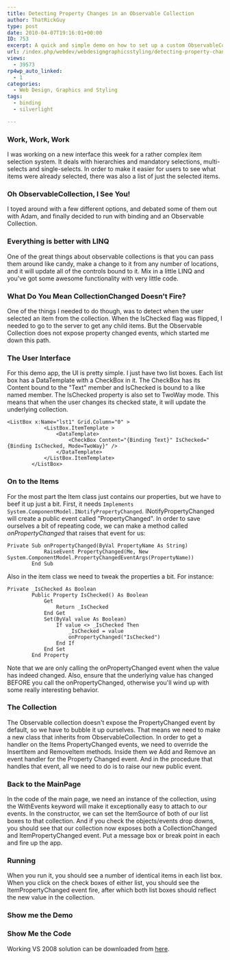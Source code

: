 ```yaml
---
title: Detecting Property Changes in an Observable Collection
author: ThatRickGuy
type: post
date: 2010-04-07T19:16:01+00:00
ID: 753
excerpt: A quick and simple demo on how to set up a custom ObservableCollection to raise PropertyChanged events from the items it contains.
url: /index.php/webdev/webdesigngraphicsstyling/detecting-property-changes-in-an-observa/
views:
  - 39573
rp4wp_auto_linked:
  - 1
categories:
  - Web Design, Graphics and Styling
tags:
  - binding
  - silverlight

---
```

### Work, Work, Work

I was working on a new interface this week for a rather complex item selection system. It deals with hierarchies and mandatory selections, multi-selects and single-selects. In order to make it easier for users to see what items were already selected, there was also a list of just the selected items.

### Oh ObservableCollection, I See You!

I toyed around with a few different options, and debated some of them out with Adam, and finally decided to run with binding and an Observable Collection.

### Everything is better with LINQ

One of the great things about observable collections is that you can pass them around like candy, make a change to it from any number of locations, and it will update all of the controls bound to it. Mix in a little LINQ and you've got some awesome functionality with very little code.

### What Do You Mean CollectionChanged Doesn't Fire?

One of the things I needed to do though, was to detect when the user selected an item from the collection. When the IsChecked flag was flipped, I needed to go to the server to get any child items. But the Observable Collection does not expose property changed events, which started me down this path. 

### The User Interface

For this demo app, the UI is pretty simple. I just have two list boxes. Each list box has a DataTemplate with a CheckBox in it. The CheckBox has its Content bound to the "Text" member and IsChecked is bound to a like named member. The IsChecked property is also set to TwoWay mode. This means that when the user changes its checked state, it will update the underlying collection.

```XAML
<ListBox x:Name="lst1" Grid.Column="0" >
            <ListBox.ItemTemplate >
                <DataTemplate>
                    <CheckBox Content="{Binding Text}" IsChecked="{Binding IsChecked, Mode=TwoWay}" />
                </DataTemplate>
            </ListBox.ItemTemplate>
        </ListBox>
```

### On to the Items

For the most part the Item class just contains our properties, but we have to beef it up just a bit. First, it needs <code class="codespan">Implements System.ComponentModel.INotifyPropertyChanged</code>. INotifyPropertyChanged will create a public event called "PropertyChanged". In order to save ourselves a bit of repeating code, we can make a method called _onPropertyChanged_ that raises that event for us:

```VB.Net
Private Sub onPropertyChanged(ByVal PropertyName As String)
            RaiseEvent PropertyChanged(Me, New System.ComponentModel.PropertyChangedEventArgs(PropertyName))
        End Sub
```

Also in the item class we need to tweak the properties a bit. For instance:

```VB.Net
Private _IsChecked As Boolean
        Public Property IsChecked() As Boolean
            Get
                Return _IsChecked
            End Get
            Set(ByVal value As Boolean)
                If value <> _IsChecked Then
                    _IsChecked = value
                    onPropertyChanged("IsChecked")
                End If
            End Set
        End Property
```

Note that we are only calling the onPropertyChanged event when the value has indeed changed. Also, ensure that the underlying value has changed BEFORE you call the onPropertyChanged, otherwise you'll wind up with some really interesting behavior.

### The Collection

The Observable collection doesn't expose the PropertyChanged event by default, so we have to bubble it up ourselves. That means we need to make a new class that inherits from ObservableCollection. In order to get a handler on the Items PropertyChanged events, we need to override the InsertItem and RemoveItem methods. Inside them we Add and Remove an event handler for the Property Changed event. And in the procedure that handles that event, all we need to do is to raise our new public event.

### Back to the MainPage

In the code of the main page, we need an instance of the collection, using the WithEvents keyword will make it exceptionally easy to attach to our events. In the constructor, we can set the ItemSource of both of our list boxes to that collection. And if you check the objects/events drop downs, you should see that our collection now exposes both a CollectionChanged and ItemPropertyChanged event. Put a message box or break point in each and fire up the app.

### Running

When you run it, you should see a number of identical items in each list box. When you click on the check boxes of either list, you should see the ItemPropertyChanged event fire, after which both list boxes should reflect the new value in the collection.

### Show me the Demo



### Show Me the Code

Working VS 2008 solution can be downloaded from [here][1].

 [1]: http://ringdev.com.web10.reliabledomainspace.com/code/bindingdemo/trainingdemo2.zip